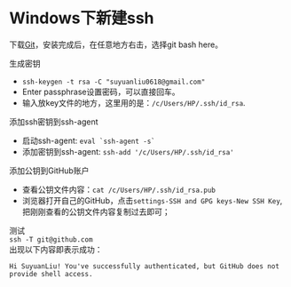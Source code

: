 # Windows下新建ssh

下载[Git](https://git-scm.com/downloads)，安装完成后，在任意地方右击，选择git bash here。

生成密钥
- `ssh-keygen -t rsa -C "suyuanliu0618@gmail.com"`    
- Enter passphrase设置密码，可以直接回车。
- 输入放key文件的地方，这里用的是：`/c/Users/HP/.ssh/id_rsa`.

添加ssh密钥到ssh-agent 
- 启动ssh-agent: `` eval `ssh-agent -s` ``
- 添加密钥到ssh-agent: `ssh-add '/c/Users/HP/.ssh/id_rsa'`

添加公钥到GitHub账户
- 查看公钥文件内容：`cat /c/Users/HP/.ssh/id_rsa.pub`
- 浏览器打开自己的GitHub，点击`settings-SSH and GPG keys-New SSH Key`,把刚刚查看的公钥文件内容复制过去即可；

测试  
`ssh -T git@github.com`  
出现以下内容即表示成功：
```
Hi SuyuanLiu! You've successfully authenticated, but GitHub does not provide shell access.
```


